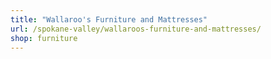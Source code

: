 ```yaml
---
title: "Wallaroo's Furniture and Mattresses"
url: /spokane-valley/wallaroos-furniture-and-mattresses/
shop: furniture
---
```

